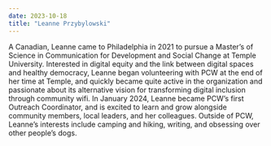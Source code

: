 ```yaml
---
date: 2023-10-18
title: "Leanne Przybylowski"
---
```


A Canadian, Leanne came to Philadelphia in 2021 to pursue a Master’s of Science in Communication for Development and Social Change at Temple University. Interested in digital equity and the link between digital spaces and healthy democracy, Leanne began volunteering with PCW at the end of her time at Temple, and quickly became quite active in the organization and passionate about its alternative vision for transforming digital inclusion through community wifi. In January 2024, Leanne became PCW’s first Outreach Coordinator, and is excited to learn and grow alongside community members, local leaders, and her colleagues. Outside of PCW, Leanne’s interests include camping and hiking, writing, and obsessing over other people’s dogs.
